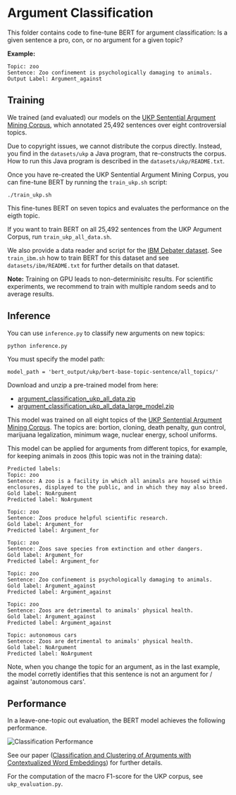 # Argument Classification
This folder contains code to fine-tune BERT for argument classification: Is a given sentence a pro, con, or no argument for a given topic?

**Example:**
```
Topic: zoo
Sentence: Zoo confinement is psychologically damaging to animals.
Output Label: Argument_against
```

## Training
We trained (and evaluated) our models on the [UKP Sentential Argument Mining Corpus](https://www.informatik.tu-darmstadt.de/ukp/research_6/data/argumentation_mining_1/ukp_sentential_argument_mining_corpus/index.en.jsp), which annotated 25,492 sentences over eight controversial topics.

Due to copyright issues, we cannot distribute the corpus directly. Instead, you find in the `datasets/ukp` a Java program, that re-constructs the corpus. How to run this Java program is described in the `datasets/ukp/README.txt`.

Once you have re-created the UKP Sentential Argument Mining Corpus, you can fine-tune BERT by running the `train_ukp.sh` script:
```
./train_ukp.sh
```

This fine-tunes BERT on seven topics and evaluates the performance on the eigth topic.


If you want to train BERT on all 25,492 sentences from the UKP Argument Corpus, run `train_ukp_all_data.sh`.

We also provide a data reader and script for the [IBM Debater dataset](http://www.research.ibm.com/haifa/dept/vst/debating_data.shtml). See `train_ibm.sh` how to train BERT for this dataset and see `datasets/ibm/README.txt` for further details on that dataset.

**Note:** Training on GPU leads to non-determinisitc results. For scientific experiments, we recommend to train with multiple random seeds and to average results.

## Inference
You can use `inference.py` to classify new arguments on new topics:
```
python inference.py
```

You must specify the model path:
```
model_path = 'bert_output/ukp/bert-base-topic-sentence/all_topics/'
```

Download and unzip a pre-trained model from here:
- [argument_classification_ukp_all_data.zip](https://public.ukp.informatik.tu-darmstadt.de/reimers/2019_acl-BERT-argument-classification-and-clustering/models/argument_classification_ukp_all_data.zip)
- [argument_classification_ukp_all_data_large_model.zip](https://public.ukp.informatik.tu-darmstadt.de/reimers/2019_acl-BERT-argument-classification-and-clustering/models/argument_classification_ukp_all_data_large_model.zip)

This model was trained on all eight topics of the [UKP Sentential Argument Mining Corpus](https://www.informatik.tu-darmstadt.de/ukp/research_6/data/argumentation_mining_1/ukp_sentential_argument_mining_corpus/index.en.jsp). The topics are: bortion, cloning, death penalty, gun control, marijuana legalization, minimum wage, nuclear energy, school uniforms.

This model can be applied for arguments from different topics, for example, for keeping animals in zoos (this topic was not in the training data):
```
Predicted labels:
Topic: zoo
Sentence: A zoo is a facility in which all animals are housed within enclosures, displayed to the public, and in which they may also breed.
Gold label: NoArgument
Predicted label: NoArgument

Topic: zoo
Sentence: Zoos produce helpful scientific research.
Gold label: Argument_for
Predicted label: Argument_for

Topic: zoo
Sentence: Zoos save species from extinction and other dangers.
Gold label: Argument_for
Predicted label: Argument_for

Topic: zoo
Sentence: Zoo confinement is psychologically damaging to animals.
Gold label: Argument_against
Predicted label: Argument_against

Topic: zoo
Sentence: Zoos are detrimental to animals' physical health.
Gold label: Argument_against
Predicted label: Argument_against

Topic: autonomous cars
Sentence: Zoos are detrimental to animals' physical health.
Gold label: NoArgument
Predicted label: NoArgument
```

Note, when you change the topic for an argument, as in the last example, the model corretly identifies that this sentence is not an argument for / against 'autonomous cars'.



## Performance

In a leave-one-topic out evaluation, the BERT model achieves the following performance.

![Classification Performance](https://public.ukp.informatik.tu-darmstadt.de/reimers/2019_acl-BERT-argument-classification-and-clustering/images/table_classification_results.png)


See our paper ([Classification and Clustering of Arguments with Contextualized Word Embeddings]())  for further details.

For the computation of the macro F1-score for the UKP corpus, see `ukp_evaluation.py`.